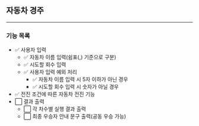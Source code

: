 ## 자동차 경주

---

### 기능 목록

- ✅ 사용자 입력
    - ✅ 자동차 이름 입력(쉼표(,) 기준으로 구분)
    - ✅ 시도할 회수 입력
    - ✅ 사용자 입력 예외 처리
        - ✅ 자동차 이름 입력 시 5자 이하가 아닌 경우 
        - ✅ 시도할 회수 입력 시 숫자가 아닐 경우
- ✅ 전진 조건에 따른 자동차 전진 기능
- ⬜ 결과 출력
    - ⬜ 각 차수별 실행 결과 출력
    - ⬜ 최종 우승자 안내 문구 출력(공동 우승 가능)